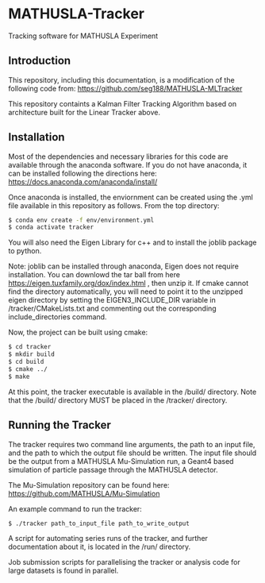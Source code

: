 # MATHUSLA-Tracker
Tracking software for MATHUSLA Experiment

## Introduction
This repository, including this documentation, is a modification of the following code from: https://github.com/seg188/MATHUSLA-MLTracker 

This repository containts a Kalman Filter Tracking Algorithm based on architecture built for the Linear Tracker above.

## Installation

Most of the dependencies and necessary libraries for this code are available through the anaconda software. If you do not have anaconda, it can be installed following the directions here: https://docs.anaconda.com/anaconda/install/

Once anaconda is installed, the enviornment can be created using the .yml file available in this repository as follows. From the top directory:

```bash
$ conda env create -f env/environment.yml
$ conda activate tracker
```
You will also need the Eigen Library for c++ and to install the joblib package to python.

Note: joblib can be installed through anaconda, Eigen does not require installation. You can downlowd the tar ball from here https://eigen.tuxfamily.org/dox/index.html , then unzip it. If cmake cannot find the directory automatically, you will need to point it to the unzipped eigen directory by setting the EIGEN3_INCLUDE_DIR variable in /tracker/CMakeLists.txt and commenting out the corresponding include_directories command. 

Now, the project can be built using cmake:

```bash
$ cd tracker
$ mkdir build
$ cd build
$ cmake ../ 
$ make 
```

At this point, the tracker executable is available in the /build/ directory. Note that the /build/ directory MUST be placed in the /tracker/ directory. 


## Running the Tracker

The tracker requires two command line arguments, the path to an input file, and the path to which the output file should be written. The input file should be the output from a MATHUSLA Mu-Simulation run, a Geant4 based simulation of particle passage through the MATHUSLA detector. 

The Mu-Simulation repository can be found here: https://github.com/MATHUSLA/Mu-Simulation

An example command to run the tracker:

```bash
$ ./tracker path_to_input_file path_to_write_output 
```
A script for automating series runs of the tracker, and further documentation about it, is located in the /run/ directory. 

Job submission scripts for parallelising the tracker or analysis code for large datasets is found in parallel.



